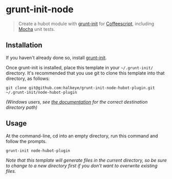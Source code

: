# grunt-init-node

> Create a hubot module with [grunt-init][] for [Coffeescript][], including [Mocha][] unit tests.

[grunt-init]: http://gruntjs.com/project-scaffolding
[Coffeescript]: http://coffeescript.org/
[Mocha]: http://visionmedia.github.com/mocha/

## Installation
If you haven't already done so, install [grunt-init][].

Once grunt-init is installed, place this template in your `~/.grunt-init/` directory. It's recommended that you use git to clone this template into that directory, as follows:

```
git clone git@github.com:halkeye/grunt-init-node-hubot-plugin.git ~/.grunt-init/node-hubot-plugin
```

_(Windows users, see [the documentation][grunt-init] for the correct destination directory path)_

## Usage

At the command-line, cd into an empty directory, run this command and follow the prompts.

```
grunt-init node-hubot-plugin
```

_Note that this template will generate files in the current directory, so be sure to change to a new directory first if you don't want to overwrite existing files._
